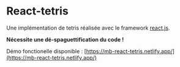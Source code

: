 # React-tetris

Une implémentation de tetris réalisée avec le framework [react.js](https://reactjs.org/).

**Nécessite une dé-spaguettification du code !**

Démo fonctionelle disponible : [https://mb-react-tetris.netlify.app/](https://mb-react-tetris.netlify.app/)
